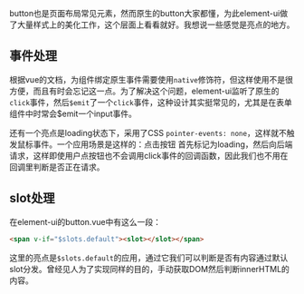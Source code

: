 button也是页面布局常见元素，然而原生的button大家都懂，为此element-ui做了大量样式上的美化工作，这个层面上看看就好。我想说一些感觉是亮点的地方。


## 事件处理

根据vue的文档，为组件绑定原生事件需要使用```native```修饰符，但这样使用不是很方便，而且有时会忘记这一点。为了解决这个问题，element-ui监听了原生的```click```事件，然后```$emit```了一个```click```事件，这种设计其实挺常见的，尤其是在表单组件中时常会$emit一个input事件。

还有一个亮点是loading状态下，采用了CSS ```pointer-events: none```，这样就不触发鼠标事件。一个应用场景是这样的：点击按钮 首先标记为loading，然后向后端请求，这样即使用户点按钮也不会调用click事件的回调函数，因此我们也不用在回调里判断是否正在请求。


## slot处理

在element-ui的button.vue中有这么一段：

```html
<span v-if="$slots.default"><slot></slot></span>
```

这里的亮点是```$slots.default```的应用，通过它我们可以判断是否有内容通过默认slot分发。曾经见人为了实现同样的目的，手动获取DOM然后判断innerHTML的内容。
